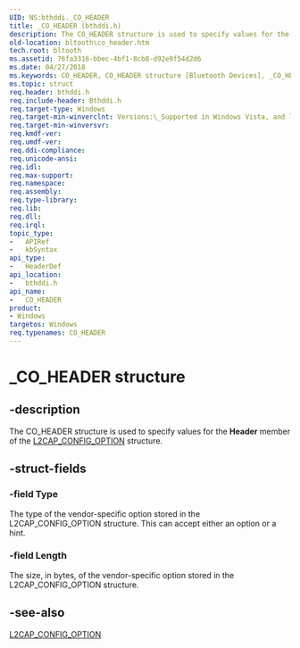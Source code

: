 ```yaml
---
UID: NS:bthddi._CO_HEADER
title: _CO_HEADER (bthddi.h)
description: The CO_HEADER structure is used to specify values for the Header member of the L2CAP_CONFIG_OPTION structure.
old-location: bltooth\co_header.htm
tech.root: bltooth
ms.assetid: 76fa3316-bbec-4bf1-8cb8-d92e9f54d2d6
ms.date: 04/27/2018
ms.keywords: CO_HEADER, CO_HEADER structure [Bluetooth Devices], _CO_HEADER, bltooth.co_header, bth_structs_bb345dd7-5895-472a-ab07-38c8b5ac6a72.xml, bthddi/CO_HEADER
ms.topic: struct
req.header: bthddi.h
req.include-header: Bthddi.h
req.target-type: Windows
req.target-min-winverclnt: Versions:\_Supported in Windows Vista, and later.
req.target-min-winversvr: 
req.kmdf-ver: 
req.umdf-ver: 
req.ddi-compliance: 
req.unicode-ansi: 
req.idl: 
req.max-support: 
req.namespace: 
req.assembly: 
req.type-library: 
req.lib: 
req.dll: 
req.irql: 
topic_type:
-	APIRef
-	kbSyntax
api_type:
-	HeaderDef
api_location:
-	bthddi.h
api_name:
-	CO_HEADER
product:
- Windows
targetos: Windows
req.typenames: CO_HEADER
---
```


# _CO_HEADER structure


## -description


The CO_HEADER structure is used to specify values for the 
  <b>Header</b> member of the 
  <a href="https://msdn.microsoft.com/library/windows/hardware/ff536757">L2CAP_CONFIG_OPTION</a> structure.


## -struct-fields




### -field Type

The type of the vendor-specific option stored in the L2CAP_CONFIG_OPTION structure. This can
     accept either an option or a hint.


### -field Length

The size, in bytes, of the vendor-specific option stored in the L2CAP_CONFIG_OPTION
     structure.


## -see-also




<a href="https://msdn.microsoft.com/library/windows/hardware/ff536757">L2CAP_CONFIG_OPTION</a>
 

 

